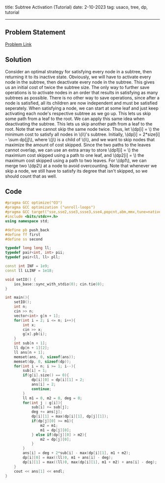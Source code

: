 title: Subtree Activation (Tutorial)
date: 2-10-2023
tag: usaco, tree, dp, tutorial

---

## Problem Statement

[Problem Link](http://usaco.org/index.php?page=viewproblem2&cpid=1286)

## Solution

Consider an optimal strategy for satisfying every node in a subtree, then returning it to its inactive state. Obviously, we will have to activate every node in the subtree, then deactivate every node in the subtree. This gives us an initial cost of twice the subtree size. The only way to further save operations is to activate nodes in an order that results in satisfying as many subtrees as possible. There is no other way to save operations, since after a node is satisfied, all its children are now independent and must be satisfied seperately. When satisfying a node, we can start at some leaf and just keep activating each node's respective subtree as we go up. This lets us skip some path from a leaf to the root. We can apply this same idea when deactivating the subtree. This lets us skip another path from a leaf to the root. Note that we cannot skip the same node twice. Thus, let \\(dp[i] = \\) the minimum cost to satisfy all nodes in \\(i\\)'s subtree. Initially, \\(dp[i] = 2*size[i] - \\sum dp[j]\\), where \\(j\\) is a child of \\(i\\), and we want to skip nodes that maximize the amount of cost skipped. Since the two paths to the leaves cannot overlap, we can use an extra array to store \\(dp1[i] = \\) the maximium cost skipped using a path to one leaf, and \\(dp2[i] = \\) the maximum cost skipped using a path to two leaves. For \\(dp1\\), we can merge two \\(dp2\\) at a node to avoid overcounting. Note that whenever we skip a node, we still have to satisfy its degree that isn't skipped, so we should count that as well.

## Code

```c++
#pragma GCC optimize("O3")
#pragma GCC optimization ("unroll-loops")
#pragma GCC target("sse,sse2,sse3,ssse3,sse4,popcnt,abm,mmx,tune=native")
#include <bits/stdc++.h>
using namespace std;

#define pb push_back
#define ff first
#define ss second

typedef long long ll;
typedef pair<int, int> pii;
typedef pair<ll, ll> pll;

const int INF = 1e9;
const ll LLINF = 1e18;

void setIO() {
    ios_base::sync_with_stdio(0); cin.tie(0);
}

int main(){
    setIO();
    int n;
    cin >> n;
    vector<int> g[n + 1];
    for(int i = 2; i <= n; i++){
        int x;
        cin >> x;
        g[x].pb(i);
    }
    int sub[n + 1];
    ll dp[n + 1][2];
    ll ans[n + 1];
    memset(ans, 0, sizeof(ans));
    memset(dp, 0, sizeof(dp));
    for(int i = n; i >= 1; i--){
        sub[i] = 1;
        if(g[i].size() == 0){
            dp[i][0] = dp[i][1] = 2;
            ans[i] = 2;
            continue;
        }
        ll m1 = 0, m2 = 0, deg = 0;
        for(int j : g[i]){
            sub[i] += sub[j];
            deg += ans[j];
            dp[i][1] = max(dp[i][1], dp[j][1]);
            if(dp[j][0] >= m1){
                m2 = m1;
                m1 = dp[j][0];
            } else if(dp[j][0] > m2){
                m2 = dp[j][0];
            }
        }
        ans[i] = deg + 2*sub[i] - max(dp[i][1], m1 + m2);
        dp[i][0] = max((ll)0, m1 + ans[i] - deg);
        dp[i][1] = max((ll)0, max(dp[i][1], m1 + m2) + ans[i] - deg);
    }
    cout << ans[1] << endl;
}
```